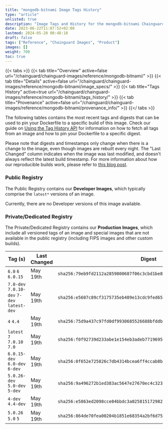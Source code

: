 ```yaml
---
title: "mongodb-bitnami Image Tags History"
type: "article"
unlisted: true
description: "Image Tags and History for the mongodb-bitnami Chainguard Image"
date: 2023-06-22T11:07:52+02:00
lastmod: 2024-05-20 00:48:18
draft: false
tags: ["Reference", "Chainguard Images", "Product"]
images: []
weight: 700
toc: true
---
```


{{< tabs >}}
{{< tab title="Overview" active=false url="/chainguard/chainguard-images/reference/mongodb-bitnami/" >}}
{{< tab title="Details" active=false url="/chainguard/chainguard-images/reference/mongodb-bitnami/image_specs/" >}}
{{< tab title="Tags History" active=true url="/chainguard/chainguard-images/reference/mongodb-bitnami/tags_history/" >}}
{{< tab title="Provenance" active=false url="/chainguard/chainguard-images/reference/mongodb-bitnami/provenance_info/" >}}
{{</ tabs >}}

The following tables contains the most recent tags and digests that can be used to pin your Dockerfile to a specific build of this image. Check our guide on [Using the Tag History API](/chainguard/chainguard-images/using-the-tag-history-api/) for information on how to fetch all tags from an image and how to pin your Dockerfile to a specific digest.

Please note that digests and timestamps only change when there is a change to the image, even though images are rebuilt every night. The "Last Changed" column indicates when the image was last modified, and doesn't always reflect the latest build timestamp. For more information about how our reproducible builds work, please refer to [this blog post](https://www.chainguard.dev/unchained/reproducing-chainguards-reproducible-image-builds).

### Public Registry
The Public Registry contains our **Developer Images**, which typically comprise the `latest*` versions of an image.

Currently, there are no Developer versions of this image available.

### Private/Dedicated Registry
The Private/Dedicated Registry contains our **Production Images**, which include all versioned tags of an image and special images that are not available in the public registry (including FIPS images and other custom builds).

| Tag (s)                                      | Last Changed | Digest                                                                    |
|----------------------------------------------|--------------|---------------------------------------------------------------------------|
|  `6.0` `6` `6.0.15`                          | May 19th     | `sha256:79eb9fd2112a2859800687f06c3cbd1be80ded6198d82d5ce3c10555e2b3d4df` |
|  `7.0-dev` `7.0.10-dev` `7-dev` `latest-dev` | May 19th     | `sha256:e5607c89cf3175735eb489e13cdc9fed6588b52da47c2ee486b7c3852ff8405c` |
|  `4` `4.4`                                   | May 19th     | `sha256:75d9a437c97fd0df9930685526688bfddb17bdf94d434ece5f13aab910009569` |
|  `latest` `7` `7.0.10` `7.0`                 | May 19th     | `sha256:f0f92739d233abe1e154eb3adeb771969571964dbab558ef540e4661e74b71de` |
|  `6.0.15-dev` `6.0-dev` `6-dev`              | May 19th     | `sha256:0f652e725826c7db4314bcea6ff4ccab8beb379cdc51a67594d209e55acd2607` |
|  `5.0.26-dev` `5.0-dev` `5-dev`              | May 19th     | `sha256:9a496272b1ed383ac5647e27670ec4c3239fe5761c7a64f1e18a6f4a547945c7` |
|  `4-dev` `4.4-dev`                           | May 19th     | `sha256:e5863ed2098cce04bbdc3a02581517298299df4a85e6bca552134ca6dfe5ea57` |
|  `5.0.26` `5.0` `5`                          | May 19th     | `sha256:864de70fea00204b1851e68354a2bf6d7593a5b10a9cbef1990cd257c89a6980` |

